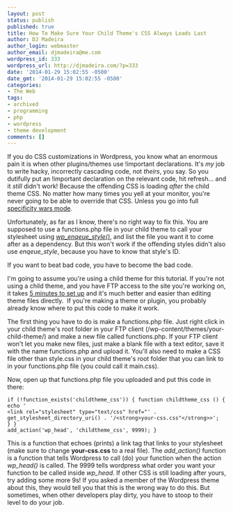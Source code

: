 ```yaml
---
layout: post
status: publish
published: true
title: How To Make Sure Your Child Theme's CSS Always Loads Last
author: DJ Madeira
author_login: webmaster
author_email: djmadeira@me.com
wordpress_id: 333
wordpress_url: http://djmadeira.com/?p=333
date: '2014-01-29 15:02:55 -0500'
date_gmt: '2014-01-29 15:02:55 -0500'
categories:
- The Web
tags:
- archived
- programming
- php
- wordpress
- theme development
comments: []
---
```

If you do CSS customizations in Wordpress, you know what an enormous pain it is when other plugins/themes use !important declarations. It's <em>my</em> job to write hacky, incorrectly cascading code, not <em>theirs</em>, you say. So you dutifully put an !important declaration on the relevant code, hit refresh... and it <em>still</em> didn't work! Because the offending CSS is loading <em>after</em> the child theme CSS. No matter how many times you yell at your monitor, you're never going to be able to override that CSS. Unless you go into full <a href="http://www.stuffandnonsense.co.uk/archives/css_specificity_wars.html" target="_blank">specificity wars mode</a>.

Unfortunately, as far as I know, there's no right way to fix this. You are supposed to use a functions.php file in your child theme to call your stylesheet using <em><a href="http://codex.wordpress.org/Function_Reference/wp_enqueue_style" target="_blank">wp_enqeue_style()</a></em>, and list the file you want it to come after as a dependency. But this won't work if the offending styles didn't also use <em>enqeue_style</em>, because you have to know that style's ID.

If you want to beat bad code, you have to become the bad code.

I'm going to assume you're using a child theme for this tutorial. If you're not using a child theme, and you have FTP access to the site you're working on, it takes <a href="http://www.elegantthemes.com/blog/resources/wordpress-child-theme-tutorial" target="_blank">5 minutes to set up</a> and it's much better and easier than editing theme files directly. &nbsp;If you're making a theme or plugin, you probably already know where to put this code to make it work.

The first thing you have to do is make a functions.php file. Just right click in your child theme's root folder in your FTP client (/wp-content/themes/your-child-theme/) and make a new file called functions.php. If your FTP client won't let you make new files, just make a blank file with a text editor, save it with the name functions.php and upload it. You'll also need to make a CSS file other than style.css in your child theme's root folder that you can link to in your functions.php file (you could call it main.css).

Now, open up that functions.php file you uploaded and put this code in there:

<pre><code>if (!function_exists('childtheme_css')) { function childtheme_css () {
echo '
&lt;link rel="stylesheet" type="text/css" href="' . get_stylesheet_directory_uri() . '/&lt;strong&gt;your-css.css"&lt;/strong&gt;&gt;';
} }
add_action('wp_head', 'childtheme_css', 9999); }</code></pre>

This is a function that echoes (prints) a link tag that links to your stylesheet (make sure to change <strong>your-css.css</strong> to a real file). The <em>add_action()</em> function is a function that tells Wordpress to call (do) your function when the action <em>wp_head()</em> is called. The 9999 tells wordpress what order you want your function to be called inside&nbsp;<em>wp_head</em>. If other CSS is still loading after yours, try adding some more 9s!
If you asked a member of the Wordpress theme about this, they would tell you that this is the wrong way to do this. But sometimes, when other developers play dirty, you have to stoop to their level to do your job.
